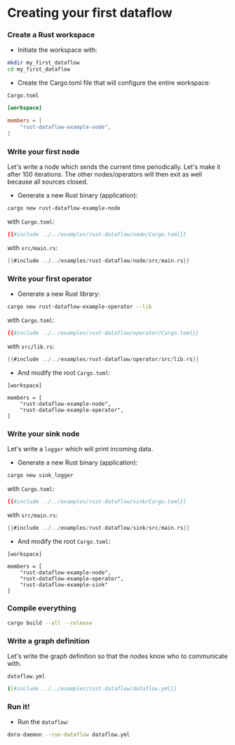 # Creating your first dataflow

### Create a Rust workspace

- Initiate the workspace with:

```bash
mkdir my_first_dataflow
cd my_first_dataflow
```

- Create the Cargo.toml file that will configure the entire workspace:

`Cargo.toml`
```toml
[workspace]

members = [
    "rust-dataflow-example-node",
]
```  

### Write your first node

Let's write a node which sends the current time periodically. Let's make it after 100 iterations. The other nodes/operators will then exit as well because all sources closed.

- Generate a new Rust binary (application):

```bash
cargo new rust-dataflow-example-node
```

with `Cargo.toml`:
```toml
{{#include ../../examples/rust-dataflow/node/Cargo.toml}}
```

with `src/main.rs`:
```rust
{{#include ../../examples/rust-dataflow/node/src/main.rs}}
```

### Write your first operator 

- Generate a new Rust library:

```bash
cargo new rust-dataflow-example-operator --lib
```

with `Cargo.toml`:
```toml
{{#include ../../examples/rust-dataflow/operator/Cargo.toml}}
```

with `src/lib.rs`:
```rust
{{#include ../../examples/rust-dataflow/operator/src/lib.rs}}
```

- And modify the root `Cargo.toml`:
```toml=
[workspace]

members = [
    "rust-dataflow-example-node",
    "rust-dataflow-example-operator",
]
```



### Write your sink node 

Let's write a `logger` which will print incoming data.

- Generate a new Rust binary (application):

```bash
cargo new sink_logger
```

with `Cargo.toml`:
```toml
{{#include ../../examples/rust-dataflow/sink/Cargo.toml}}
```

with `src/main.rs`:
```rust
{{#include ../../examples/rust-dataflow/sink/src/main.rs}}
```

- And modify the root `Cargo.toml`:
```toml=
[workspace]

members = [
    "rust-dataflow-example-node",
    "rust-dataflow-example-operator",
    "rust-dataflow-example-sink"
]
```

### Compile everything

```bash
cargo build --all --release
```


### Write a graph definition

Let's write the graph definition so that the nodes know who to communicate with.

`dataflow.yml`
```yaml
{{#include ../../examples/rust-dataflow/dataflow.yml}}
```

### Run it!

- Run the `dataflow`: 
```bash 
dora-daemon --run-dataflow dataflow.yml
```
